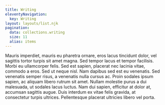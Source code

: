 ```yaml
---
title: Writing
eleventyNavigation:
  key: Writing
layout: layouts/list.njk
pagination:
  data: collections.writing
  size: 11
  alias: items
---
```


Mauris imperdiet, mauris eu pharetra ornare, eros lacus tincidunt dolor, vel sagittis tortor turpis sit amet magna. Sed tempor lacus et tempor facilisis. Morbi eu ullamcorper felis. Sed est sapien, placerat nec lacinia vitae, commodo a eros. Sed ut neque nisl. Nam dapibus sed est eu venenatis. Sed venenatis semper risus, a venenatis nulla cursus ac. Proin sodales ipsum sapien, ac aliquam libero rutrum sit amet. Nullam molestie purus a dui malesuada, ut sodales lacus luctus. Nam dui sapien, efficitur at dolor at, accumsan sagittis augue. Duis interdum ex vitae felis gravida, at consectetur turpis ultrices. Pellentesque placerat ultricies libero vel porta.
